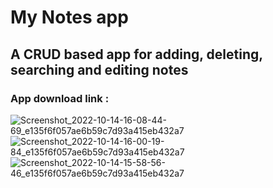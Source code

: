 # My  Notes app
## A CRUD based app for adding, deleting, searching and editing notes

### App download link : 

![Screenshot_2022-10-14-16-08-44-69_e135f6f057ae6b59c7d93a415eb432a7](https://user-images.githubusercontent.com/61861177/195830958-2a060a29-9fa0-4c9e-af9f-6779e2f15159.jpg)
![Screenshot_2022-10-14-16-00-19-84_e135f6f057ae6b59c7d93a415eb432a7](https://user-images.githubusercontent.com/61861177/195830972-a1a872a6-73fd-4ca6-9a7f-bca27e44fae2.jpg)
![Screenshot_2022-10-14-15-58-56-46_e135f6f057ae6b59c7d93a415eb432a7](https://user-images.githubusercontent.com/61861177/195830979-b4914cf9-415c-4990-933c-a7013d74f976.jpg)
